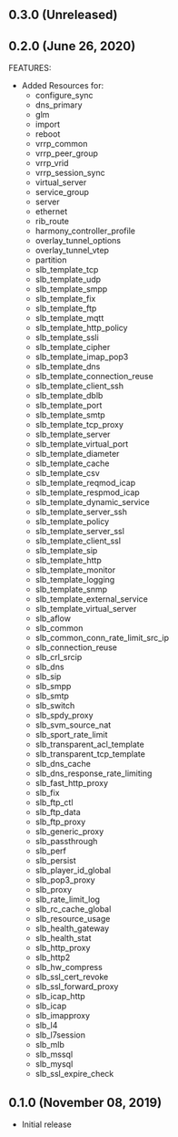 ## 0.3.0 (Unreleased)
## 0.2.0 (June 26, 2020)

FEATURES:
- Added Resources for:
  - configure_sync
  - dns_primary
  - glm
  - import
  - reboot
  - vrrp_common
  - vrrp_peer_group
  - vrrp_vrid
  - vrrp_session_sync
  - virtual_server
  - service_group
  - server
  - ethernet
  - rib_route
  - harmony_controller_profile
  - overlay_tunnel_options
  - overlay_tunnel_vtep
  - partition
  - slb_template_tcp
  - slb_template_udp
  - slb_template_smpp
  - slb_template_fix
  - slb_template_ftp
  - slb_template_mqtt
  - slb_template_http_policy
  - slb_template_ssli
  - slb_template_cipher
  - slb_template_imap_pop3
  - slb_template_dns
  - slb_template_connection_reuse
  - slb_template_client_ssh
  - slb_template_dblb
  - slb_template_port
  - slb_template_smtp
  - slb_template_tcp_proxy
  - slb_template_server
  - slb_template_virtual_port
  - slb_template_diameter
  - slb_template_cache
  - slb_template_csv
  - slb_template_reqmod_icap
  - slb_template_respmod_icap
  - slb_template_dynamic_service
  - slb_template_server_ssh
  - slb_template_policy
  - slb_template_server_ssl
  - slb_template_client_ssl
  - slb_template_sip
  - slb_template_http
  - slb_template_monitor
  - slb_template_logging
  - slb_template_snmp
  - slb_template_external_service
  - slb_template_virtual_server
  - slb_aflow
  - slb_common
  - slb_common_conn_rate_limit_src_ip
  - slb_connection_reuse
  - slb_crl_srcip
  - slb_dns
  - slb_sip
  - slb_smpp
  - slb_smtp
  - slb_switch
  - slb_spdy_proxy
  - slb_svm_source_nat
  - slb_sport_rate_limit
  - slb_transparent_acl_template
  - slb_transparent_tcp_template
  - slb_dns_cache
  - slb_dns_response_rate_limiting
  - slb_fast_http_proxy
  - slb_fix
  - slb_ftp_ctl
  - slb_ftp_data
  - slb_ftp_proxy
  - slb_generic_proxy
  - slb_passthrough
  - slb_perf
  - slb_persist
  - slb_player_id_global
  - slb_pop3_proxy
  - slb_proxy
  - slb_rate_limit_log
  - slb_rc_cache_global
  - slb_resource_usage
  - slb_health_gateway
  - slb_health_stat
  - slb_http_proxy
  - slb_http2
  - slb_hw_compress
  - slb_ssl_cert_revoke
  - slb_ssl_forward_proxy
  - slb_icap_http
  - slb_icap
  - slb_imapproxy
  - slb_l4
  - slb_l7session
  - slb_mlb
  - slb_mssql
  - slb_mysql
  - slb_ssl_expire_check

## 0.1.0 (November 08, 2019)

- Initial release
